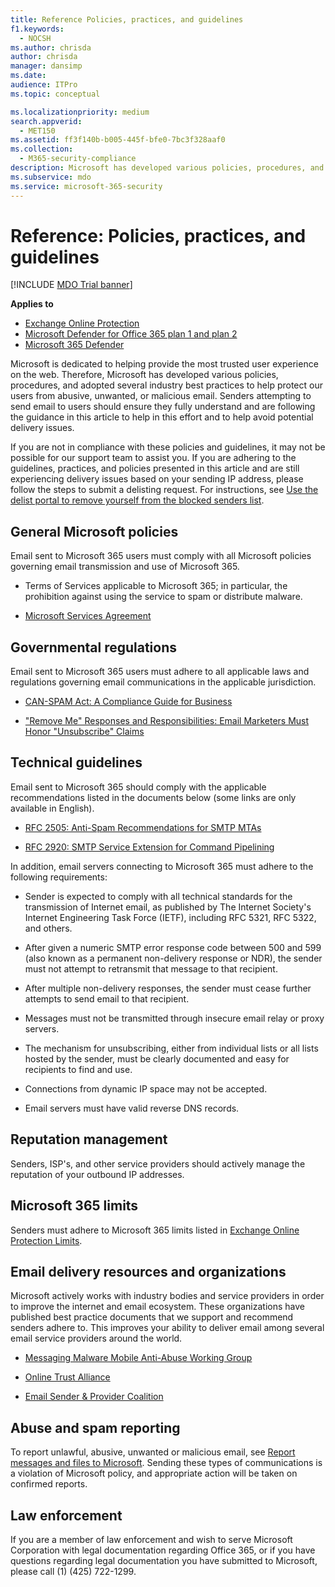 ```yaml
---
title: Reference Policies, practices, and guidelines
f1.keywords: 
  - NOCSH
ms.author: chrisda
author: chrisda
manager: dansimp
ms.date: 
audience: ITPro
ms.topic: conceptual

ms.localizationpriority: medium
search.appverid: 
  - MET150
ms.assetid: ff3f140b-b005-445f-bfe0-7bc3f328aaf0
ms.collection: 
  - M365-security-compliance
description: Microsoft has developed various policies, procedures, and adopted several industry best practices to help protect our users from abusive, unwanted, or malicious email.
ms.subservice: mdo
ms.service: microsoft-365-security
---
```


# Reference: Policies, practices, and guidelines

[!INCLUDE [MDO Trial banner](../includes/mdo-trial-banner.md)]

**Applies to**
- [Exchange Online Protection](exchange-online-protection-overview.md)
- [Microsoft Defender for Office 365 plan 1 and plan 2](defender-for-office-365.md)
- [Microsoft 365 Defender](../defender/microsoft-365-defender.md)

Microsoft is dedicated to helping provide the most trusted user experience on the web. Therefore, Microsoft has developed various policies, procedures, and adopted several industry best practices to help protect our users from abusive, unwanted, or malicious email. Senders attempting to send email to users should ensure they fully understand and are following the guidance in this article to help in this effort and to help avoid potential delivery issues.

If you are not in compliance with these policies and guidelines, it may not be possible for our support team to assist you. If you are adhering to the guidelines, practices, and policies presented in this article and are still experiencing delivery issues based on your sending IP address, please follow the steps to submit a delisting request. For instructions, see [Use the delist portal to remove yourself from the blocked senders list](use-the-delist-portal-to-remove-yourself-from-the-office-365-blocked-senders-lis.md).

## General Microsoft policies

Email sent to Microsoft 365 users must comply with all Microsoft policies governing email transmission and use of Microsoft 365.

- Terms of Services applicable to Microsoft 365; in particular, the prohibition against using the service to spam or distribute malware.

- [Microsoft Services Agreement](https://www.microsoft.com/servicesagreement/)

## Governmental regulations

Email sent to Microsoft 365 users must adhere to all applicable laws and regulations governing email communications in the applicable jurisdiction.

- [CAN-SPAM Act: A Compliance Guide for Business](https://www.ftc.gov/tips-advice/business-center/guidance/can-spam-act-compliance-guide-business)

- ["Remove Me" Responses and Responsibilities: Email Marketers Must Honor "Unsubscribe" Claims](https://www.lawpublish.com/ftc-emai-marketers-unsubscribe-claims.html)

## Technical guidelines

Email sent to Microsoft 365 should comply with the applicable recommendations listed in the documents below (some links are only available in English).

- [RFC 2505: Anti-Spam Recommendations for SMTP MTAs](https://www.ietf.org/rfc/rfc2505.txt)

- [RFC 2920: SMTP Service Extension for Command Pipelining](https://www.ietf.org/rfc/rfc2920.txt)

In addition, email servers connecting to Microsoft 365 must adhere to the following requirements:

- Sender is expected to comply with all technical standards for the transmission of Internet email, as published by The Internet Society's Internet Engineering Task Force (IETF), including RFC 5321, RFC 5322, and others.

- After given a numeric SMTP error response code between 500 and 599 (also known as a permanent non-delivery response or NDR), the sender must not attempt to retransmit that message to that recipient.

- After multiple non-delivery responses, the sender must cease further attempts to send email to that recipient.

- Messages must not be transmitted through insecure email relay or proxy servers.

- The mechanism for unsubscribing, either from individual lists or all lists hosted by the sender, must be clearly documented and easy for recipients to find and use.

- Connections from dynamic IP space may not be accepted.

- Email servers must have valid reverse DNS records.

## Reputation management

Senders, ISP's, and other service providers should actively manage the reputation of your outbound IP addresses.

## Microsoft 365 limits

Senders must adhere to Microsoft 365 limits listed in [Exchange Online Protection Limits](/office365/servicedescriptions/exchange-online-protection-service-description/exchange-online-protection-limits).

## Email delivery resources and organizations

Microsoft actively works with industry bodies and service providers in order to improve the internet and email ecosystem. These organizations have published best practice documents that we support and recommend senders adhere to. This improves your ability to deliver email among several email service providers around the world.

- [Messaging Malware Mobile Anti-Abuse Working Group](https://www.m3aawg.org/)

- [Online Trust Alliance](https://www.internetsociety.org/ota/)

- [Email Sender & Provider Coalition](https://www.espcoalition.org/)

## Abuse and spam reporting

To report unlawful, abusive, unwanted or malicious email, see [Report messages and files to Microsoft](report-junk-email-messages-to-microsoft.md). Sending these types of communications is a violation of Microsoft policy, and appropriate action will be taken on confirmed reports.

## Law enforcement

If you are a member of law enforcement and wish to serve Microsoft Corporation with legal documentation regarding Office 365, or if you have questions regarding legal documentation you have submitted to Microsoft, please call (1) (425) 722-1299.
